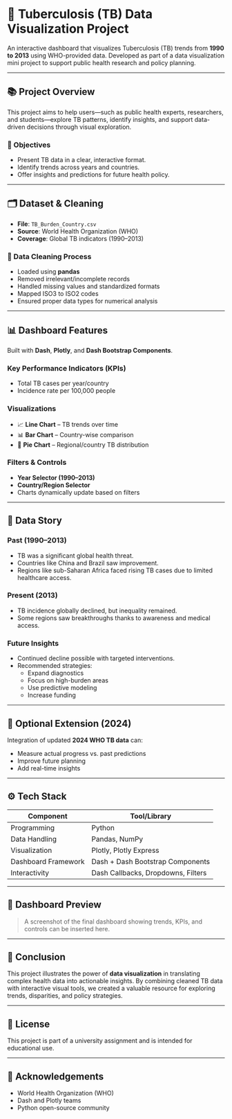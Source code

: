# 🧪 Tuberculosis (TB) Data Visualization Project

An interactive dashboard that visualizes Tuberculosis (TB) trends from **1990 to 2013** using WHO-provided data. Developed as part of a data visualization mini project to support public health research and policy planning.

---

## 📚 Project Overview

This project aims to help users—such as public health experts, researchers, and students—explore TB patterns, identify insights, and support data-driven decisions through visual exploration.

### 🎯 Objectives

- Present TB data in a clear, interactive format.
- Identify trends across years and countries.
- Offer insights and predictions for future health policy.

---

## 🗂️ Dataset & Cleaning

- **File**: `TB_Burden_Country.csv`  
- **Source**: World Health Organization (WHO)  
- **Coverage**: Global TB indicators (1990–2013)

### 🔧 Data Cleaning Process

- Loaded using **pandas**
- Removed irrelevant/incomplete records
- Handled missing values and standardized formats
- Mapped ISO3 to ISO2 codes
- Ensured proper data types for numerical analysis

---

## 📊 Dashboard Features

Built with **Dash**, **Plotly**, and **Dash Bootstrap Components**.

### Key Performance Indicators (KPIs)

- Total TB cases per year/country  
- Incidence rate per 100,000 people  

### Visualizations

- 📈 **Line Chart** – TB trends over time  
- 📊 **Bar Chart** – Country-wise comparison  
- 🥧 **Pie Chart** – Regional/country TB distribution  

### Filters & Controls

- **Year Selector (1990–2013)**  
- **Country/Region Selector**  
- Charts dynamically update based on filters

---

## 📖 Data Story

### Past (1990–2013)

- TB was a significant global health threat.
- Countries like China and Brazil saw improvement.
- Regions like sub-Saharan Africa faced rising TB cases due to limited healthcare access.

### Present (2013)

- TB incidence globally declined, but inequality remained.
- Some regions saw breakthroughs thanks to awareness and medical access.

### Future Insights

- Continued decline possible with targeted interventions.
- Recommended strategies:
  - Expand diagnostics
  - Focus on high-burden areas
  - Use predictive modeling
  - Increase funding

---

## 🚀 Optional Extension (2024)

Integration of updated **2024 WHO TB data** can:

- Measure actual progress vs. past predictions
- Improve future planning
- Add real-time insights

---

## ⚙️ Tech Stack

| Component          | Tool/Library                  |
|-------------------|-------------------------------|
| Programming        | Python                        |
| Data Handling      | Pandas, NumPy                 |
| Visualization      | Plotly, Plotly Express        |
| Dashboard Framework| Dash + Dash Bootstrap Components |
| Interactivity      | Dash Callbacks, Dropdowns, Filters |

---

## 📸 Dashboard Preview

> A screenshot of the final dashboard showing trends, KPIs, and controls can be inserted here.

---

## 🏁 Conclusion

This project illustrates the power of **data visualization** in translating complex health data into actionable insights. By combining cleaned TB data with interactive visual tools, we created a valuable resource for exploring trends, disparities, and policy strategies.

---

## 📄 License

This project is part of a university assignment and is intended for educational use.

---


## 🧠 Acknowledgements

- World Health Organization (WHO)
- Dash and Plotly teams
- Python open-source community
